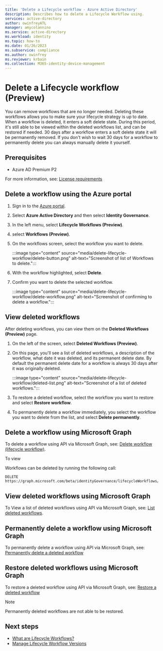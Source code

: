 ```yaml
---
title: 'Delete a Lifecycle workflow - Azure Active Directory'
description: Describes how to delete a Lifecycle Workflow using.
services: active-directory
author: owinfreyATL
manager: amycolannino
ms.service: active-directory
ms.workload: identity
ms.topic: how-to
ms.date: 01/26/2023
ms.subservice: compliance
ms.author: owinfrey
ms.reviewer: krbain
ms.collection: M365-identity-device-management
---
```


# Delete a Lifecycle workflow (Preview)

You can remove workflows that are no longer needed. Deleting these workflows allows you to make sure your lifecycle strategy is up to date. When a workflow is deleted, it enters a soft delete state. During this period, it's still able to be viewed within the deleted workflows list, and can be restored if needed. 30 days after a workflow enters a soft delete state it will be permanently removed. If you don't wish to wait 30 days for a workflow to permanently delete you can always manually delete it yourself.

## Prerequisites

- Azure AD Premium P2

For more information, see: [License requirements](what-are-lifecycle-workflows.md#license-requirements)

## Delete a workflow using the Azure portal

1. Sign in to the [Azure portal](https://portal.azure.com).

1. Select **Azure Active Directory** and then select **Identity Governance**.

1. In the left menu, select **Lifecycle Workflows (Preview)**.

1. select **Workflows (Preview)**.

1. On the workflows screen, select the workflow you want to delete.

     :::image type="content" source="media/delete-lifecycle-workflow/delete-button.png" alt-text="Screenshot of list of Workflows to delete.":::

1. With the workflow highlighted, select **Delete**.

1. Confirm you want to delete the selected workflow. 
 
     :::image type="content" source="media/delete-lifecycle-workflow/delete-workflow.png" alt-text="Screenshot of confirming to delete a workflow.":::

## View deleted workflows

After deleting workflows, you can view them on the **Deleted Workflows (Preview)** page.


1. On the left of the screen, select **Deleted Workflows (Preview)**.

1. On this page, you'll see a list of deleted workflows, a description of the workflow, what date it was deleted, and its permanent delete date. By default the permanent delete date for a workflow is always 30 days after it was originally deleted.

     :::image type="content" source="media/delete-lifecycle-workflow/deleted-list.png" alt-text="Screenshot of a list of deleted workflows.":::
 
1. To restore a deleted workflow, select the workflow you want to restore and select **Restore workflow**.

1. To permanently delete a workflow immediately, you select the workflow you want to delete from the list, and select **Delete permanently**.


 

## Delete a workflow using Microsoft Graph

To delete a workflow using API via Microsoft Graph, see: [Delete workflow (lifecycle workflow)](/graph/api/identitygovernance-workflow-delete?view=graph-rest-beta&preserve-view=true).


To view

Workflows can be deleted by running the following call:
```http
DELETE https://graph.microsoft.com/beta/identityGovernance/lifecycleWorkflows/workflows/<id> 
```
## View deleted workflows using Microsoft Graph

To View a list of deleted workflows using API via Microsoft Graph, see: [List deleted workflows](/graph/api/identitygovernance-lifecycleworkflowscontainer-list-deleteditems).


## Permanently delete a workflow using Microsoft Graph

To permanently delete a workflow using API via Microsoft Graph, see: [Permanently delete a deleted workflow](/graph/api/identitygovernance-deleteditemcontainer-delete)

## Restore deleted workflows using Microsoft Graph

To restore a deleted workflow using API via Microsoft Graph, see: [Restore a deleted workflow](/graph/api/identitygovernance-workflow-restore)
> [!NOTE]
> Permanently deleted workflows are not able to be restored.

## Next steps

- [What are Lifecycle Workflows?](what-are-lifecycle-workflows.md)
- [Manage Lifecycle Workflow Versions](manage-workflow-tasks.md)
